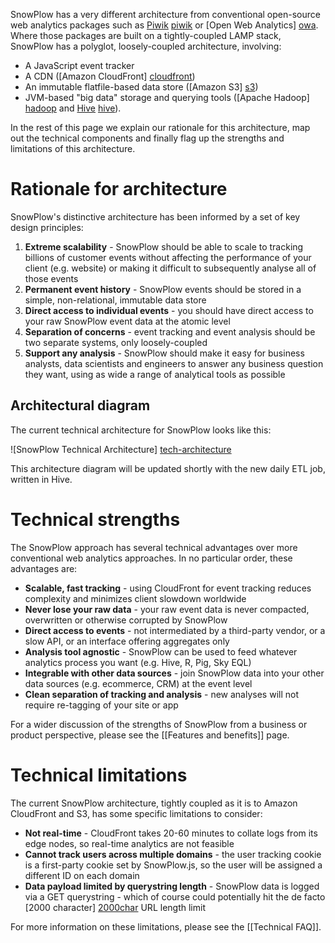 SnowPlow has a very different architecture from conventional open-source web analytics packages such as [Piwik] [piwik] or [Open Web Analytics] [owa]. Where those packages are built on a tightly-coupled LAMP stack, SnowPlow has a polyglot, loosely-coupled architecture, involving:

* A JavaScript event tracker
* A CDN ([Amazon CloudFront] [cloudfront])
* An immutable flatfile-based data store ([Amazon S3] [s3])
* JVM-based "big data" storage and querying tools ([Apache Hadoop] [hadoop] and [Hive] [hive]).

In the rest of this page we explain our rationale for this architecture, map out the technical components and finally flag up the strengths and limitations of this architecture.

# Rationale for architecture

SnowPlow's distinctive architecture has been informed by a set of key design principles:

1. **Extreme scalability** - SnowPlow should be able to scale to tracking billions of customer events without affecting the performance of your client (e.g. website) or making it difficult to subsequently analyse all of those events
2. **Permanent event history** - SnowPlow events should be stored in a simple, non-relational, immutable data store
3. **Direct access to individual events** - you should have direct access to your raw SnowPlow event data at the atomic level
4. **Separation of concerns** - event tracking and event analysis should be two separate systems, only loosely-coupled
5. **Support any analysis** - SnowPlow should make it easy for business analysts, data scientists and engineers to answer any business question they want, using as wide a range of analytical tools as possible

## Architectural diagram

The current technical architecture for SnowPlow looks like this:

![SnowPlow Technical Architecture] [tech-architecture]

This architecture diagram will be updated shortly with the new daily
ETL job, written in Hive.

# Technical strengths

The SnowPlow approach has several technical advantages over more
conventional web analytics approaches. In no particular order, these
advantages are:

* **Scalable, fast tracking** - using CloudFront for event tracking
    reduces complexity and minimizes client slowdown worldwide
* **Never lose your raw data** - your raw event data is never
    compacted, overwritten or otherwise corrupted by SnowPlow
* **Direct access to events** - not intermediated by a third-party
    vendor, or a slow API, or an interface offering aggregates only
* **Analysis tool agnostic** - SnowPlow can be used to feed whatever
    analytics process you want (e.g. Hive, R, Pig, Sky EQL)  
* **Integrable with other data sources** - join SnowPlow data into
    your other data sources (e.g. ecommerce, CRM) at the event level
* **Clean separation of tracking and analysis** - new analyses will not
    require re-tagging of your site or app

For a wider discussion of the strengths of SnowPlow from a business or
product perspective, please see the [[Features and benefits]] page.

# Technical limitations

The current SnowPlow architecture, tightly coupled as it is to Amazon
CloudFront and S3, has some specific limitations to consider:

* **Not real-time** - CloudFront takes 20-60 minutes to collate logs
    from its edge nodes, so real-time analytics are not feasible
* **Cannot track users across multiple domains** - the user tracking
    cookie is a first-party cookie set by SnowPlow.js, so the user
    will be assigned a different ID on each domain
* **Data payload limited by querystring length** - SnowPlow data is
    logged via a GET querystring - which of course could potentially
    hit the de facto [2000 character] [2000char] URL length limit

For more information on these limitations, please see the [[Technical FAQ]].

[tech-architecture]: /snowplow/snowplow/wiki/about-snowplow/images/snowplow-tech-architecture.jpg
[piwik]: http://piwik.org/
[owa]: http://www.openwebanalytics.com/
[cloudfront]: http://aws.amazon.com/cloudfront/
[s3]: http://aws.amazon.com/s3/
[hadoop]: http://hadoop.apache.org/
[hive]: http://hive.apache.org/
[2000char]: http://stackoverflow.com/questions/417142/what-is-the-maximum-length-of-a-url
